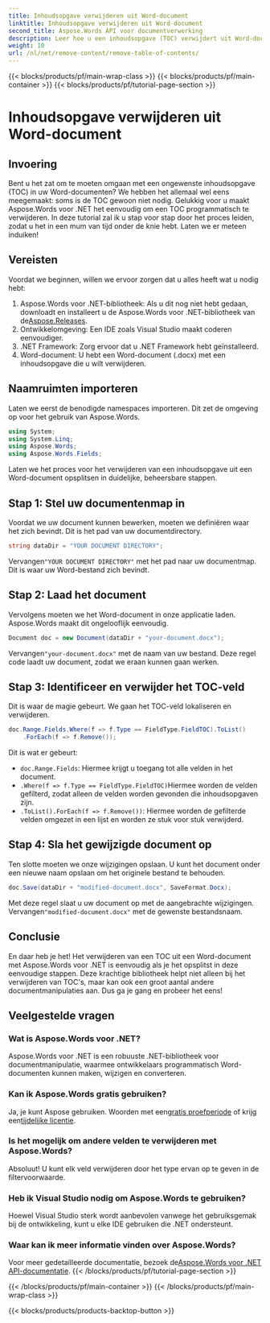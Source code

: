 ```yaml
---
title: Inhoudsopgave verwijderen uit Word-document
linktitle: Inhoudsopgave verwijderen uit Word-document
second_title: Aspose.Words API voor documentverwerking
description: Leer hoe u een inhoudsopgave (TOC) verwijdert uit Word-documenten met Aspose.Words voor .NET met deze eenvoudig te volgen tutorial.
weight: 10
url: /nl/net/remove-content/remove-table-of-contents/
---
```


{{< blocks/products/pf/main-wrap-class >}}
{{< blocks/products/pf/main-container >}}
{{< blocks/products/pf/tutorial-page-section >}}

# Inhoudsopgave verwijderen uit Word-document

## Invoering

Bent u het zat om te moeten omgaan met een ongewenste inhoudsopgave (TOC) in uw Word-documenten? We hebben het allemaal wel eens meegemaakt: soms is de TOC gewoon niet nodig. Gelukkig voor u maakt Aspose.Words voor .NET het eenvoudig om een TOC programmatisch te verwijderen. In deze tutorial zal ik u stap voor stap door het proces leiden, zodat u het in een mum van tijd onder de knie hebt. Laten we er meteen induiken!

## Vereisten

Voordat we beginnen, willen we ervoor zorgen dat u alles heeft wat u nodig hebt:

1.  Aspose.Words voor .NET-bibliotheek: Als u dit nog niet hebt gedaan, downloadt en installeert u de Aspose.Words voor .NET-bibliotheek van de[Aspose.Releases](https://releases.aspose.com/words/net/).
2. Ontwikkelomgeving: Een IDE zoals Visual Studio maakt coderen eenvoudiger.
3. .NET Framework: Zorg ervoor dat u .NET Framework hebt geïnstalleerd.
4. Word-document: U hebt een Word-document (.docx) met een inhoudsopgave die u wilt verwijderen.

## Naamruimten importeren

Laten we eerst de benodigde namespaces importeren. Dit zet de omgeving op voor het gebruik van Aspose.Words.

```csharp
using System;
using System.Linq;
using Aspose.Words;
using Aspose.Words.Fields;
```

Laten we het proces voor het verwijderen van een inhoudsopgave uit een Word-document opsplitsen in duidelijke, beheersbare stappen.

## Stap 1: Stel uw documentenmap in

Voordat we uw document kunnen bewerken, moeten we definiëren waar het zich bevindt. Dit is het pad van uw documentdirectory.

```csharp
string dataDir = "YOUR DOCUMENT DIRECTORY";
```

 Vervangen`"YOUR DOCUMENT DIRECTORY"` met het pad naar uw documentmap. Dit is waar uw Word-bestand zich bevindt.

## Stap 2: Laad het document

Vervolgens moeten we het Word-document in onze applicatie laden. Aspose.Words maakt dit ongelooflijk eenvoudig.

```csharp
Document doc = new Document(dataDir + "your-document.docx");
```

 Vervangen`"your-document.docx"` met de naam van uw bestand. Deze regel code laadt uw document, zodat we eraan kunnen gaan werken.

## Stap 3: Identificeer en verwijder het TOC-veld

Dit is waar de magie gebeurt. We gaan het TOC-veld lokaliseren en verwijderen.

```csharp
doc.Range.Fields.Where(f => f.Type == FieldType.FieldTOC).ToList()
    .ForEach(f => f.Remove());
```

Dit is wat er gebeurt:
- `doc.Range.Fields`: Hiermee krijgt u toegang tot alle velden in het document.
- `.Where(f => f.Type == FieldType.FieldTOC)`Hiermee worden de velden gefilterd, zodat alleen de velden worden gevonden die inhoudsopgaven zijn.
- `.ToList().ForEach(f => f.Remove())`: Hiermee worden de gefilterde velden omgezet in een lijst en worden ze stuk voor stuk verwijderd.

## Stap 4: Sla het gewijzigde document op

Ten slotte moeten we onze wijzigingen opslaan. U kunt het document onder een nieuwe naam opslaan om het originele bestand te behouden.

```csharp
doc.Save(dataDir + "modified-document.docx", SaveFormat.Docx);
```

 Met deze regel slaat u uw document op met de aangebrachte wijzigingen. Vervangen`"modified-document.docx"` met de gewenste bestandsnaam.

## Conclusie

En daar heb je het! Het verwijderen van een TOC uit een Word-document met Aspose.Words voor .NET is eenvoudig als je het opsplitst in deze eenvoudige stappen. Deze krachtige bibliotheek helpt niet alleen bij het verwijderen van TOC's, maar kan ook een groot aantal andere documentmanipulaties aan. Dus ga je gang en probeer het eens!

## Veelgestelde vragen

### Wat is Aspose.Words voor .NET?

Aspose.Words voor .NET is een robuuste .NET-bibliotheek voor documentmanipulatie, waarmee ontwikkelaars programmatisch Word-documenten kunnen maken, wijzigen en converteren.

### Kan ik Aspose.Words gratis gebruiken?

 Ja, je kunt Aspose gebruiken. Woorden met een[gratis proefperiode](https://releases.aspose.com/) of krijg een[tijdelijke licentie](https://purchase.aspose.com/temporary-license/).

### Is het mogelijk om andere velden te verwijderen met Aspose.Words?

Absoluut! U kunt elk veld verwijderen door het type ervan op te geven in de filtervoorwaarde.

### Heb ik Visual Studio nodig om Aspose.Words te gebruiken?

Hoewel Visual Studio sterk wordt aanbevolen vanwege het gebruiksgemak bij de ontwikkeling, kunt u elke IDE gebruiken die .NET ondersteunt.

### Waar kan ik meer informatie vinden over Aspose.Words?

 Voor meer gedetailleerde documentatie, bezoek de[Aspose.Words voor .NET API-documentatie](https://reference.aspose.com/words/net/).
{{< /blocks/products/pf/tutorial-page-section >}}

{{< /blocks/products/pf/main-container >}}
{{< /blocks/products/pf/main-wrap-class >}}

{{< blocks/products/products-backtop-button >}}

